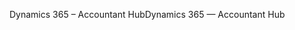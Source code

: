 <span data-ttu-id="ac3c4-101">Dynamics 365 – Accountant Hub</span><span class="sxs-lookup"><span data-stu-id="ac3c4-101">Dynamics 365 — Accountant Hub</span></span>

